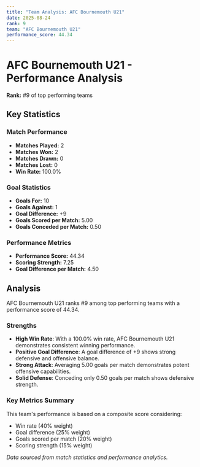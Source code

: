 ```yaml
---
title: "Team Analysis: AFC Bournemouth U21"
date: 2025-08-24
rank: 9
team: "AFC Bournemouth U21"
performance_score: 44.34
---
```


# AFC Bournemouth U21 - Performance Analysis

**Rank:** #9 of top performing teams

## Key Statistics

### Match Performance
- **Matches Played:** 2
- **Matches Won:** 2
- **Matches Drawn:** 0
- **Matches Lost:** 0
- **Win Rate:** 100.0%

### Goal Statistics
- **Goals For:** 10
- **Goals Against:** 1
- **Goal Difference:** +9
- **Goals Scored per Match:** 5.00
- **Goals Conceded per Match:** 0.50

### Performance Metrics
- **Performance Score:** 44.34
- **Scoring Strength:** 7.25
- **Goal Difference per Match:** 4.50

## Analysis

AFC Bournemouth U21 ranks #9 among top performing teams with a performance score of 44.34.

### Strengths
- **High Win Rate**: With a 100.0% win rate, AFC Bournemouth U21 demonstrates consistent winning performance.
- **Positive Goal Difference**: A goal difference of +9 shows strong defensive and offensive balance.
- **Strong Attack**: Averaging 5.00 goals per match demonstrates potent offensive capabilities.
- **Solid Defense**: Conceding only 0.50 goals per match shows defensive strength.

### Key Metrics Summary

This team's performance is based on a composite score considering:
- Win rate (40% weight)
- Goal difference (25% weight) 
- Goals scored per match (20% weight)
- Scoring strength (15% weight)

*Data sourced from match statistics and performance analytics.*
